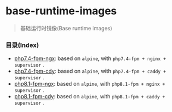 # base-runtime-images

>   基础运行时镜像(Base runtime images)


### 目录(Index)

- [php7.4-fpm-ngx](./php7.4-fpm-ngx/README.md): based on `alpine`, with `php7.4-fpm + nginx + supervisor` .
- [php7.4-fpm-cdy](./php7.4-fpm-cdy/README.md): based on `alpine`, with `php7.4-fpm + caddy + supervisor` .
- [php8.1-fpm-ngx](./php8.1-fpm-ngx/README.md): based on `alpine`, with `php8.1-fpm + nginx + supervisor` .
- [php8.1-fpm-cdy](./php8.1-fpm-cdy/README.md): based on `alpine`, with `php8.1-fpm + caddy + supervisor` .